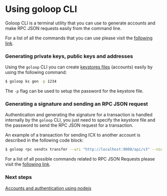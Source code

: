 # Using goloop CLI

Goloop CLI is a terminal utility that you can use to generate accounts and make RPC JSON requests easily from the command line.

For a list of all the commands that you can use please visit the [following link](https://github.com/icon-project/goloop/blob/master/doc/goloop\_cli.md#goloop).

### Generating private keys, public keys and addresses

Using the `goloop` CLI you can create [keystores files](https://ethereum.org/en/developers/docs/data-structures-and-encoding/web3-secret-storage/) (accounts) easily by using the following command:

```bash
$ goloop ks gen -p 1234
```

The `-p` flag can be used to setup the password for the keystore file.

### Generating a signature and sending an RPC JSON request

Authentication and generating the signature for a transaction is handled internally by the `goloop` CLI, you just need to specify the keystore file and the password to send the RPC JSON request for a transaction.&#x20;

An example of a transaction for sending ICX to another account is described in the following code block:

```bash
$ goloop rpc sendtx transfer --uri "http://localhost:9000/api/v3" --nid "3" --step_limit "2000000" --to "hxb6b5791be0b5ef67063b3c10b840fb81514db2fd" --value "1000" --key_password "1234" --key_store ./path/to/wallet.json
```

For a list of all possible commands related to RPC JSON Requests please visit the [following link](https://github.com/icon-project/goloop/blob/master/doc/goloop\_cli.md#goloop-rpc).

### Next steps

[Accounts and authentication using nodejs](using-nodejs.md)
